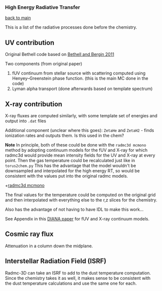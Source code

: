 ### High Energy Radiative Transfer
[back to main](../README.md)

This is a list of the radiative processes done before the chemistry. 

## UV contribution

Original Bethell code based on [Bethell and Bergin 2011](https://iopscience.iop.org/article/10.1088/0004-637X/739/2/78/meta#apj400374s3)

Two components (from original paper)

1. fUV continuum from stellar source with scattering computed using Henyey–Greenstein phase function. (this is the main MC done in the code)
2. Lyman alpha transport (done afterwards based on template spectrum)

## X-ray contribution

X-ray fluxes are computed similarly, with some template set of energies and output into ```.dat``` files

Additional component (unclear where this goes): ```ZetaHe``` and ```ZetaH2``` - finds ionization rates and outputs them. Is this used in the chem?

**Note**
In principle, both of these could be done with the ```radmc3d mcmono ``` method by adopting continuum models for the fUV and X-ray for which radmc3d would provide mean intensity fields for the UV and X-ray at every point. Then the gas temperature could be recalculated just like in ```torus2chem.py```
This has the advantage that the model wouldn't be downsampled and interpolated for the high energy RT, so would be consistent with the values put into the original radmc models.

+[radmc3d mcmono](https://www.ita.uni-heidelberg.de/~dullemond/software/radmc-3d/manual_radmc3d/dustradtrans.html#sec-dust-monochromatic-monte-carlo)

The final values for the temperature could be computed on the original grid and then interpolated with everything else to the r,z slices for the chemistry.

Also has the advantage of not having to have IDL to make this work...

See Appendix in this [DIANA paper](https://www.aanda.org/articles/aa/pdf/2016/02/aa26538-15.pdf) for fUV and X-ray continuum models. 

## Cosmic ray flux 
Attenuation in a column down the midplane.

## Interstellar Radiation Field (ISRF)
Radmc-3D can take an ISRF to add to the dust temperature computation. Since the chemistry takes it as well, it makes sense to be consistent with the dust temperature calculations and use the same one for each. 


